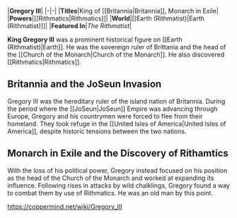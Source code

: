 |**Gregory III**|
|-|-|
|**Titles**|King of [[Britannia\|Britannia]], Monarch in Exile|
|**Powers**|[[Rithmatics\|Rithmatics]]|
|**World**|[[Earth (Rithmatist)\|Earth (Rithmatist)]]|
|**Featured In**|*The Rithmatist*|

**King Gregory III** was a prominent historical figure on [[Earth (Rithmatist)\|Earth]]. He was the sovereign ruler of Brittania and the head of the [[Church of the Monarch\|Church of the Monarch]]. He also discovered [[Rithmatics\|Rithmatics]].

## Britannia and the JoSeun Invasion
Gregory III was the hereditary ruler of the island nation of Britannia. During the period where the [[JoSeun\|JoSeun]] Empire was advancing through Europe, Gregory and his countrymen were forced to flee from their homeland. They took refuge in the [[United Isles of America\|United Isles of America]], despite historic tensions between the two nations.

## Monarch in Exile and the Discovery of Rithamtics
With the loss of his political power, Gregory instead focused on his position as the head of the Church of the Monarch and worked at expanding its influence.
Following rises in attacks by wild chalklings, Gregory found a way to combat them by use of Rithmatics. He was an old man by this point.



https://coppermind.net/wiki/Gregory_III